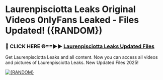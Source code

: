 # Laurenpisciotta Leaks Original Videos 0nlyFans Leaked - Files Updated! ({RANDOM})

<h3>🔴 CLICK HERE 🌐==►► <a href="https://betterlinks.top/A2PfLJ" rel="nofollow">Laurenpisciotta Leaks Updated Files</a></h3>

Get Laurenpisciotta Leaks and all content. Now you can access all videos and pictures of Laurenpisciotta Leaks. New Updated Files 2025!

[![{RANDOM}](https://i.imgur.com/ppqm5kG.gif)](https://betterlinks.top/A2PfLJ)